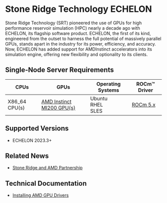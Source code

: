 # Stone Ridge Technology ECHELON

Stone Ridge Technology (SRT) pioneered the use of GPUs for high performance reservoir simulation (HPC) nearly a decade ago with ECHELON, its flagship software product. ECHELON, the first of its kind, engineered from the outset to harness the full potential of massively parallel GPUs, stands apart in the industry for its power, efficiency, and accuracy. Now, ECHELON has added support for AMDInstinct accelerators into its simulation engine, offering new flexibility and optionality to its clients.

## Single-Node Server Requirements

| CPUs | GPUs | Operating Systems | ROCm™ Driver |
|---- |---- |----------------- |------------ |
| X86_64 CPU(s) |[AMD Instinct MI200 GPU(s)](https://rocm.docs.amd.com/projects/install-on-linux/en/latest/reference/system-requirements.html#supported-gpus) | Ubuntu <br> RHEL <br>  SLES | [ROCm 5.x](https://rocm.docs.amd.com/en/latest/release/versions.html)

## Supported Versions

- ECHELON 2023.3+

## Related News

- [Stone Ridge and AMD Partnership](https://rocm.blogs.amd.com/ecosystems-and-partners/stone-ridge/README.html)

## Technical Documentation

- [Installing AMD GPU Drivers](https://www.amd.com/en/support/download/drivers.html)
